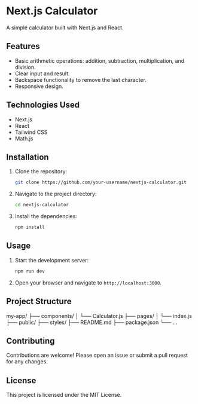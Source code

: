 # Next.js Calculator

A simple calculator built with Next.js and React.

## Features

- Basic arithmetic operations: addition, subtraction, multiplication, and division.
- Clear input and result.
- Backspace functionality to remove the last character.
- Responsive design.

## Technologies Used

- Next.js
- React
- Tailwind CSS
- Math.js

## Installation

1. Clone the repository:
    ```sh
    git clone https://github.com/your-username/nextjs-calculator.git
    ```
2. Navigate to the project directory:
    ```sh
    cd nextjs-calculator
    ```
3. Install the dependencies:
    ```sh
    npm install
    ```

## Usage

1. Start the development server:
    ```sh
    npm run dev
    ```
2. Open your browser and navigate to `http://localhost:3000`.

## Project Structure
my-app/ ├── components/ │ └── Calculator.js ├── pages/ │ └── index.js ├── public/ ├── styles/ ├── README.md ├── package.json └── ...


## Contributing

Contributions are welcome! Please open an issue or submit a pull request for any changes.

## License

This project is licensed under the MIT License.